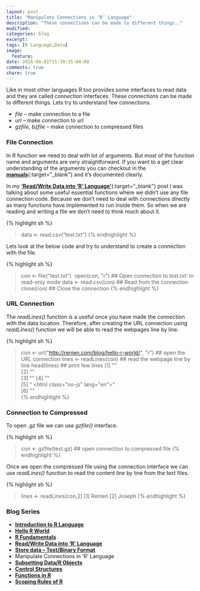 ```yaml
---
layout: post
title: "Manipulate Connections in ‘R’ Language"
description: "These connections can be made to different things.."
modified:
categories: blog
excerpt:
tags: [R Language,Data]
image:
  feature:
date: 2016-04-01T15:39:55-04:00
comments: true
share: true
---
```


Like in most other languages R too provides some interfaces to read data and they are called _connection_ interfaces. These _connections_ can be made to different things. Lets try to understand few connections. 

* _file_ – make connection to a file 
* _url_ – make connection to url 
* _gzfile_, _bzfile_ – make connection to compressed files

### File Connection   

In R function we need to deal with lot of arguments. But most of the function name and arguments are very straightforward. If you want to a get clear understanding of the arguments you can checkout in the [**manuals**](https://stat.ethz.ch/R-manual/R-devel/library/base/html/connections.html){:target="_blank"} and it’s documented clearly.

In my [**‘Read/Write Data into ‘R’ Language’**](/blog/read-write-data/){:target="_blank"} post I was talking about some useful essential functions where we didn’t use any file connection code.  Because we don’t need to deal with connections directly as many functions have implemented to run inside them. So when we are reading and writing a file we don’t need to think much about it. 

{% highlight sh %}
> data <- read.csv(“test.txt”)
{% endhighlight %}

Lets look at the below code and try to understand to create a connection with the file.

{% highlight sh %}
> con <- file("test.txt")  
> open(con, "r") ## Open connection to test.txt' in read-only mode
> data <- read.csv(con) ## Read from the connection
> close(con) ## Close the connection
{% endhighlight %}

### URL Connection 

The _readLines()_ function is a useful once you have made the connection with the data location. Therefore, after creating the URL connection using _readLines()_ function we will be able to read the webpages line by line.

{% highlight sh %}
> con <- url("http://renien.com/blog/hello-r-world/", "r") ## open the URL connection 
> lines <- readLines(con) ## read the webpage line by line
> head(lines) ## print few lines 
[1] "<!doctype html>"                                                                         
[2] "<!--[if lt IE 7]><html class=\"no-js lt-ie9 lt-ie8 lt-ie7\" lang=\"en\"> <![endif]-->"   
[3] "<!--[if (IE 7)&!(IEMobile)]><html class=\"no-js lt-ie9 lt-ie8\" lang=\"en\"><![endif]-->"
[4] "<!--[if (IE 8)&!(IEMobile)]><html class=\"no-js lt-ie9\" lang=\"en\"><![endif]-->"       
[5] "<!--[if gt IE 8]><!--> <html class=\"no-js\" lang=\"en\"><!--<![endif]-->"               
[6] "<head>"  
{% endhighlight %}

### Connection to Compressed

To open _.gz_ file we can use _gzfile()_ interface.

{% highlight sh %}
> con <- gzfile(test.gz) ## open connection to compressed file
{% endhighlight %}

Once we open the compressed file using the connection interface we can use _readLines()_ function to read the content line by line from the text files.

{% highlight sh %}
> lines <- readLines(con,2)
[1] Renien
[2] Joseph
{% endhighlight %}

### Blog Series
* [**Introduction to R Language**](/articles/introduction-to-r-language/)
* [**Hello R World**](/blog/hello-r-world/)
* [**R Fundamentals**](/blog/r-fundamentals/)
* [**Read/Write Data into ‘R’ Language**](/blog/read-write-data/)
* [**Store data – Text/Binary Format**](/blog/store-data/)
* Manipulate Connections in ‘R’ Language
* [**Subsetting Data/R Objects**](/blog/subsetting/)
* [**Control Structures**](/blog/control-strcuture/)
* [**Functions in R**](/blog/functions/)
* [**Scoping Rules of R**](/blog/scoping-rules/)